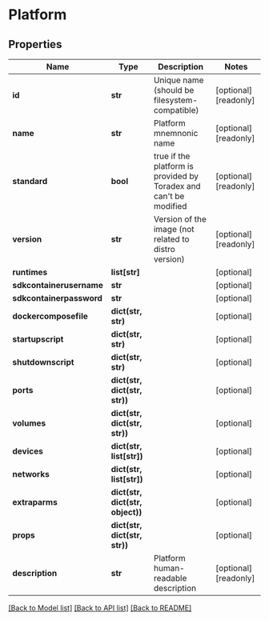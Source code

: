# Platform

## Properties
Name | Type | Description | Notes
------------ | ------------- | ------------- | -------------
**id** | **str** | Unique name (should be filesystem-compatible) | [optional] [readonly] 
**name** | **str** | Platform mnemnonic name | [optional] [readonly] 
**standard** | **bool** | true if the platform is provided by Toradex and can&#39;t be modified | [optional] [readonly] 
**version** | **str** | Version of the image (not related to distro version) | [optional] [readonly] 
**runtimes** | **list[str]** |  | [optional] 
**sdkcontainerusername** | **str** |  | [optional] 
**sdkcontainerpassword** | **str** |  | [optional] 
**dockercomposefile** | **dict(str, str)** |  | [optional] 
**startupscript** | **dict(str, str)** |  | [optional] 
**shutdownscript** | **dict(str, str)** |  | [optional] 
**ports** | **dict(str, dict(str, str))** |  | [optional] 
**volumes** | **dict(str, dict(str, str))** |  | [optional] 
**devices** | **dict(str, list[str])** |  | [optional] 
**networks** | **dict(str, list[str])** |  | [optional] 
**extraparms** | **dict(str, dict(str, object))** |  | [optional] 
**props** | **dict(str, dict(str, str))** |  | [optional] 
**description** | **str** | Platform human-readable description | [optional] [readonly] 

[[Back to Model list]](../README.md#documentation-for-models) [[Back to API list]](../README.md#documentation-for-api-endpoints) [[Back to README]](../README.md)


